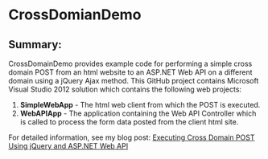 #  CrossDomianDemo

## Summary:

CrossDomainDemo provides example code for performing a simple cross domain POST from an html website to an ASP.NET Web API on a different domain using a jQuery Ajax method.  This GitHub project contains Microsoft Visual Studio 2012 solution which contains the following web projects:

1. **SimpleWebApp** - The html web client from which the POST is executed.
2. **WebAPIApp** - The application containing the Web API Controller which is called to process the form data posted from the client html site.

For detailed information, see my blog post: [Executing Cross Domain POST Using jQuery and ASP.NET Web API](http://markchouanard.com) 

